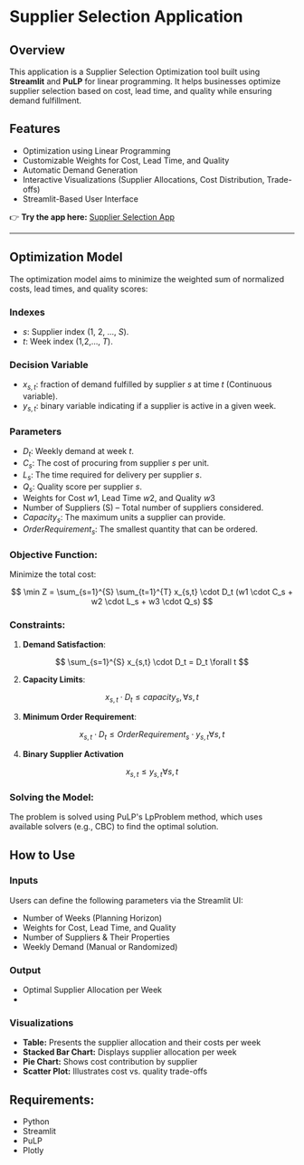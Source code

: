# Supplier Selection Application
## Overview
This application is a Supplier Selection Optimization tool built using **Streamlit** and **PuLP** for linear programming. It helps businesses optimize supplier selection based on cost, lead time, and quality while ensuring demand fulfillment.

## Features
- Optimization using Linear Programming
- Customizable Weights for Cost, Lead Time, and Quality
- Automatic Demand Generation
- Interactive Visualizations (Supplier Allocations, Cost Distribution, Trade-offs)
- Streamlit-Based User Interface

👉 **Try the app here:** [Supplier Selection App](https://supplier-selection-application-5hhlomtv722jufn4z4wioe.streamlit.app/)

---

## Optimization Model

The optimization model aims to minimize the weighted sum of normalized costs, lead times, and quality scores:

### Indexes
- $s$: Supplier index (1, 2, ..., $S$).
- $t$: Week index (1,2,..., $T$).

### Decision Variable
- $x_{s,t}$: fraction of demand fulfilled by supplier $s$ at time $t$ (Continuous variable).
- $y_{s,t}$: binary variable indicating if a supplier is active in a given week.

### Parameters
- $D_t$: Weekly demand at week $t$.
- $C_s$: The cost of procuring from supplier $s$ per unit.
- $L_s$: The time required for delivery per supplier $s$.
- $Q_s$: Quality score per supplier $s$.
- Weights for Cost $w1$, Lead Time $w2$, and Quality $w3$
- Number of Suppliers (S) – Total number of suppliers considered.
- $Capacity_s$: The maximum units a supplier can provide.
- $OrderRequirement_s$: The smallest quantity that can be ordered.
 
### Objective Function:
Minimize the total cost:

$$
\min Z = \sum_{s=1}^{S} \sum_{t=1}^{T} x_{s,t} \cdot D_t (w1 \cdot C_s + w2 \cdot L_s + w3 \cdot Q_s)
$$

### Constraints:

1. **Demand Satisfaction**:  

$$
\sum_{s=1}^{S} x_{s,t} \cdot D_t = D_t \forall t
$$

2. **Capacity Limits**:  

$$ 
x_{s,t} \cdot D_t \leq capacity_s, \forall s,t 
$$

3. **Minimum Order Requirement**:  

$$ 
x_{s,t} \cdot D_t \leq OrderRequirement_s \cdot y_{s,t} \forall s,t
$$

4. **Binary Supplier Activation**

$$
x_{s,t} \leq y_{s,t} \forall s,t
$$
   
### Solving the Model:
The problem is solved using PuLP's LpProblem method, which uses available solvers (e.g., CBC) to find the optimal solution.

## How to Use
### Inputs
Users can define the following parameters via the Streamlit UI:
- Number of Weeks (Planning Horizon)
- Weights for Cost, Lead Time, and Quality
- Number of Suppliers & Their Properties
- Weekly Demand (Manual or Randomized)

### Output
- Optimal Supplier Allocation per Week
- 
### Visualizations
- **Table:** Presents the supplier allocation and their costs per week
- **Stacked Bar Chart:** Displays supplier allocation per week
- **Pie Chart:** Shows cost contribution by supplier
- **Scatter Plot:** Illustrates cost vs. quality trade-offs

## Requirements:
- Python
- Streamlit
- PuLP
- Plotly
